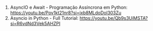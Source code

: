 1. AsyncIO e Await - Programação Assíncrona em Python: https://youtu.be/Pov1kt21nr8?si=ixb8MLdoDol303Zu
2. Asyncio in Python - Full Tutorial: https://youtu.be/Qb9s3UiMSTA?si=R6vdNd3Vek5AHZPI